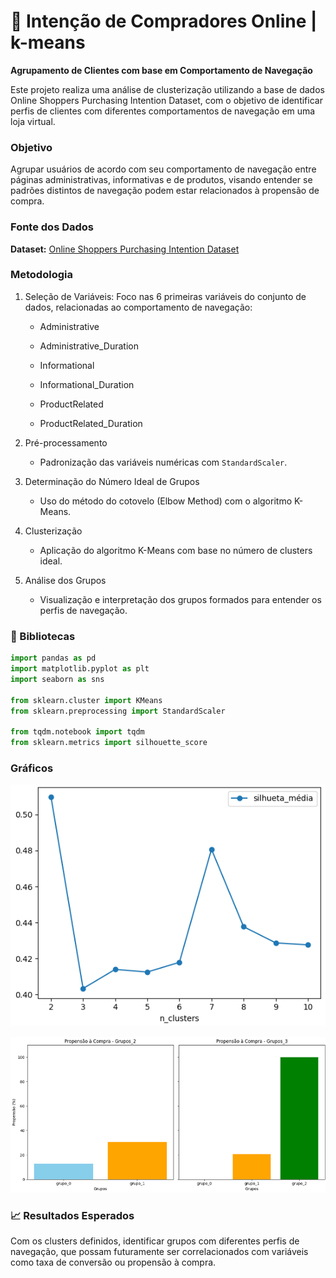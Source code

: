 # 🛒 Intenção de Compradores Online | k-means

**Agrupamento de Clientes com base em Comportamento de Navegação**

Este projeto realiza uma análise de clusterização utilizando a base de dados Online Shoppers Purchasing Intention Dataset, com o objetivo de identificar perfis de clientes com diferentes comportamentos de navegação em uma loja virtual.

### Objetivo

Agrupar usuários de acordo com seu comportamento de navegação entre páginas administrativas, informativas e de produtos, visando entender se padrões distintos de navegação podem estar relacionados à propensão de compra.

### Fonte dos Dados

**Dataset:** [Online Shoppers Purchasing Intention Dataset](https://archive.ics.uci.edu/dataset/468/online+shoppers+purchasing+intention+dataset)

### Metodologia

1. Seleção de Variáveis: Foco nas 6 primeiras variáveis do conjunto de dados, relacionadas ao comportamento de navegação:

    - Administrative

    - Administrative_Duration

    - Informational

    - Informational_Duration

    - ProductRelated

    - ProductRelated_Duration

2. Pré-processamento

    - Padronização das variáveis numéricas com ``StandardScaler``.

3. Determinação do Número Ideal de Grupos

    - Uso do método do cotovelo (Elbow Method) com o algoritmo K-Means.

4. Clusterização

    - Aplicação do algoritmo K-Means com base no número de clusters ideal.

5. Análise dos Grupos

    - Visualização e interpretação dos grupos formados para entender os perfis de navegação.


### 🐍 Bibliotecas
```python
import pandas as pd
import matplotlib.pyplot as plt
import seaborn as sns

from sklearn.cluster import KMeans
from sklearn.preprocessing import StandardScaler

from tqdm.notebook import tqdm
from sklearn.metrics import silhouette_score
```



### Gráficos

![1744242837604](image/README/1744242837604.png)


![1744242928489](image/README/1744242928489.png)


### 📈 Resultados Esperados

Com os clusters definidos, identificar grupos com diferentes perfis de navegação, que possam futuramente ser correlacionados com variáveis como taxa de conversão ou propensão à compra.